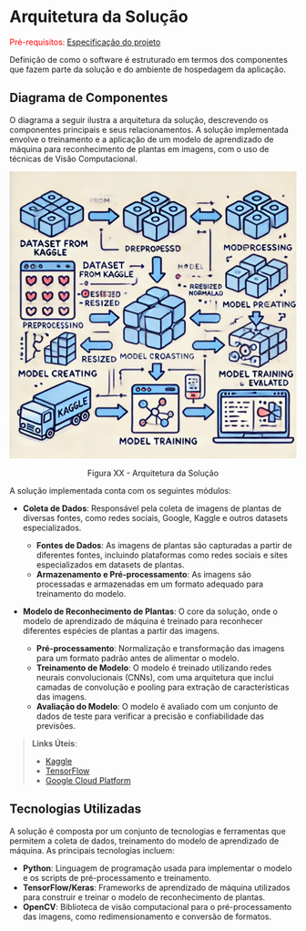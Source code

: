 # Arquitetura da Solução

<span style="color:red">Pré-requisitos: <a href="2-Especificação do Projeto.md"> Especificação do projeto</a></span>

Definição de como o software é estruturado em termos dos componentes que fazem parte da solução e do ambiente de hospedagem da aplicação.

## Diagrama de Componentes

O diagrama a seguir ilustra a arquitetura da solução, descrevendo os componentes principais e seus relacionamentos. A solução implementada envolve o treinamento e a aplicação de um modelo de aprendizado de máquina para reconhecimento de plantas em imagens, com o uso de técnicas de Visão Computacional.

![Diagrama de Componentes](img/arquiteutra.webp)
<center>Figura XX - Arquitetura da Solução</center>

A solução implementada conta com os seguintes módulos:

- **Coleta de Dados**: Responsável pela coleta de imagens de plantas de diversas fontes, como redes sociais, Google, Kaggle e outros datasets especializados.
  - **Fontes de Dados**: As imagens de plantas são capturadas a partir de diferentes fontes, incluindo plataformas como redes sociais e sites especializados em datasets de plantas.
  - **Armazenamento e Pré-processamento**: As imagens são processadas e armazenadas em um formato adequado para treinamento do modelo.
  
- **Modelo de Reconhecimento de Plantas**: O core da solução, onde o modelo de aprendizado de máquina é treinado para reconhecer diferentes espécies de plantas a partir das imagens.
  - **Pré-processamento**: Normalização e transformação das imagens para um formato padrão antes de alimentar o modelo.
  - **Treinamento de Modelo**: O modelo é treinado utilizando redes neurais convolucionais (CNNs), com uma arquitetura que inclui camadas de convolução e pooling para extração de características das imagens.
  - **Avaliação do Modelo**: O modelo é avaliado com um conjunto de dados de teste para verificar a precisão e confiabilidade das previsões.



> **Links Úteis**:
>
> - [Kaggle](https://www.kaggle.com/)
> - [TensorFlow](https://www.tensorflow.org/)
> - [Google Cloud Platform](https://cloud.google.com/)

## Tecnologias Utilizadas

A solução é composta por um conjunto de tecnologias e ferramentas que permitem a coleta de dados, treinamento do modelo de aprendizado de máquina. As principais tecnologias incluem:

- **Python**: Linguagem de programação usada para implementar o modelo e os scripts de pré-processamento e treinamento.
- **TensorFlow/Keras**: Frameworks de aprendizado de máquina utilizados para construir e treinar o modelo de reconhecimento de plantas.
- **OpenCV**: Biblioteca de visão computacional para o pré-processamento das imagens, como redimensionamento e conversão de formatos.



